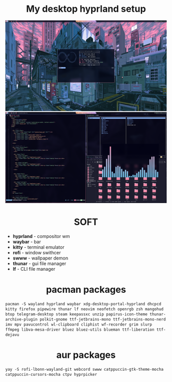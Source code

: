 # <h1 align="center"> **My desktop hyprland setup** </h1>
![Desktop](https://github.com/Teishotoku/dots/blob/main/.github/img/desktop.png)
![Applications](https://github.com/Teishotoku/dots/blob/main/.github/img/applications.png)

## <h1 align="center">SOFT</h1>
+ **hyprland** - compositor wm
+ **waybar**   - bar
+ **kitty**    - terminal emulator
+ **rofi**     - window swithcer
+ **swww**     - wallpaper demon
+ **thunar**   - gui file manager
+ **lf**       - CLI file manager

## <h1 align="center">pacman packages</h1>
```
pacman -S wayland hyprland waybar xdg-desktop-portal-hyprland dhcpcd kitty firefox pipewire thunar lf neovim neofetch openrgb zsh mangohud btop telegram-desktop steam keepassxc unzip papirus-icon-theme thunar-archive-plugin polkit-gnome ttf-jetbrains-mono ttf-jetbrains-mono-nerd imv mpv pavucontrol wl-clipboard cliphist wf-recorder grim slurp ffmpeg libva-mesa-driver bluez bluez-utils blueman ttf-liberation ttf-dejavu
```
## <h1 align="center">aur packages</h1>
```
yay -S rofi-lbonn-wayland-git webcord swww catppuccin-gtk-theme-mocha catppuccin-cursors-mocha ctpv hyprpicker
```


